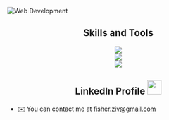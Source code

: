 ![Web Development](https://quotefancy.com/media/wallpaper/3840x2160/2071544-Albert-Einstein-Quote-If-you-can-t-explain-something-simply-you.jpg)

<h2 align="center">Skills and Tools</h2>

<div align="center">
    <img src="https://skillicons.dev/icons?i=html,css,sass,js,ts," /><br>
    <img src="https://skillicons.dev/icons?i=react,nodejs,nestjs,nextjs" /><br>
  <img src="https://skillicons.dev/icons?i=docker,mysql,linux,git" /><br>
</div>

<h2 align="center">LinkedIn Profile
<a href="https://www.linkedin.com/in/ziv-fisher" target="_blank" rel="noreferrer"> <picture> <source media="(prefers-color-scheme: dark)" srcset="https://raw.githubusercontent.com/danielcranney/readme-generator/main/public/icons/socials/linkedin-dark.svg" /> <source media="(prefers-color-scheme: light)" srcset="https://raw.githubusercontent.com/danielcranney/readme-generator/main/public/icons/socials/linkedin.svg" /> <img src="https://raw.githubusercontent.com/danielcranney/readme-generator/main/public/icons/socials/linkedin.svg" width="32" height="32" /> </picture> </a>
</h2>

* ✉️  You can contact me at [fisher.ziv@gmail.com](mailto:fisher.ziv@gmail.com)
